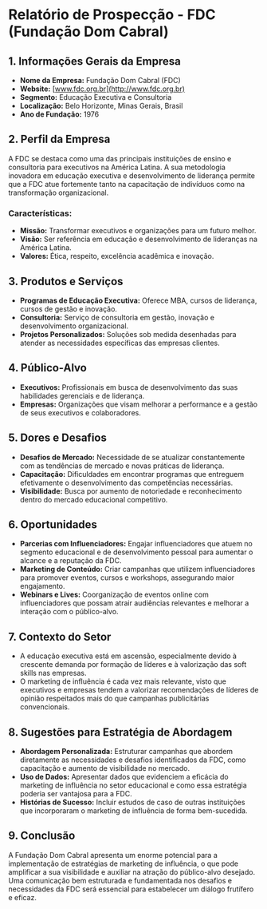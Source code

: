 # Relatório de Prospecção - FDC (Fundação Dom Cabral)

## 1. Informações Gerais da Empresa
- **Nome da Empresa:** Fundação Dom Cabral (FDC)
- **Website:** [www.fdc.org.br](http://www.fdc.org.br)
- **Segmento:** Educação Executiva e Consultoria
- **Localização:** Belo Horizonte, Minas Gerais, Brasil
- **Ano de Fundação:** 1976

## 2. Perfil da Empresa
A FDC se destaca como uma das principais instituições de ensino e consultoria para executivos na América Latina. A sua metodologia inovadora em educação executiva e desenvolvimento de liderança permite que a FDC atue fortemente tanto na capacitação de indivíduos como na transformação organizacional.

### Características:
- **Missão:** Transformar executivos e organizações para um futuro melhor.
- **Visão:** Ser referência em educação e desenvolvimento de lideranças na América Latina.
- **Valores:** Ética, respeito, excelência acadêmica e inovação.

## 3. Produtos e Serviços
- **Programas de Educação Executiva:** Oferece MBA, cursos de liderança, cursos de gestão e inovação.
- **Consultoria:** Serviço de consultoria em gestão, inovação e desenvolvimento organizacional.
- **Projetos Personalizados:** Soluções sob medida desenhadas para atender as necessidades específicas das empresas clientes.

## 4. Público-Alvo
- **Executivos:** Profissionais em busca de desenvolvimento das suas habilidades gerenciais e de liderança.
- **Empresas:** Organizações que visam melhorar a performance e a gestão de seus executivos e colaboradores.

## 5. Dores e Desafios
- **Desafios de Mercado:** Necessidade de se atualizar constantemente com as tendências de mercado e novas práticas de liderança.
- **Capacitação:** Dificuldades em encontrar programas que entreguem efetivamente o desenvolvimento das competências necessárias.
- **Visibilidade:** Busca por aumento de notoriedade e reconhecimento dentro do mercado educacional competitivo.

## 6. Oportunidades
- **Parcerias com Influenciadores:** Engajar influenciadores que atuem no segmento educacional e de desenvolvimento pessoal para aumentar o alcance e a reputação da FDC.
- **Marketing de Conteúdo:** Criar campanhas que utilizem influenciadores para promover eventos, cursos e workshops, assegurando maior engajamento.
- **Webinars e Lives:** Coorganização de eventos online com influenciadores que possam atrair audiências relevantes e melhorar a interação com o público-alvo.

## 7. Contexto do Setor
- A educação executiva está em ascensão, especialmente devido à crescente demanda por formação de líderes e à valorização das soft skills nas empresas.
- O marketing de influência é cada vez mais relevante, visto que executivos e empresas tendem a valorizar recomendações de líderes de opinião respeitados mais do que campanhas publicitárias convencionais.

## 8. Sugestões para Estratégia de Abordagem
- **Abordagem Personalizada:** Estruturar campanhas que abordem diretamente as necessidades e desafios identificados da FDC, como capacitação e aumento de visibilidade no mercado.
- **Uso de Dados:** Apresentar dados que evidenciem a eficácia do marketing de influência no setor educacional e como essa estratégia poderia ser vantajosa para a FDC.
- **Histórias de Sucesso:** Incluir estudos de caso de outras instituições que incorporaram o marketing de influência de forma bem-sucedida.

## 9. Conclusão
A Fundação Dom Cabral apresenta um enorme potencial para a implementação de estratégias de marketing de influência, o que pode amplificar a sua visibilidade e auxiliar na atração do público-alvo desejado. Uma comunicação bem estruturada e fundamentada nos desafios e necessidades da FDC será essencial para estabelecer um diálogo frutífero e eficaz.